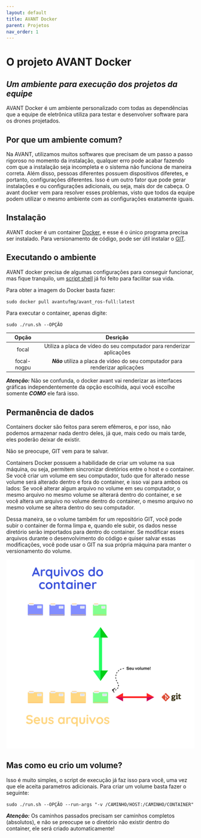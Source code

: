 ```yaml
---
layout: default
title: AVANT Docker
parent: Projetos
nav_order: 1
---
```


# O projeto AVANT Docker
## _Um ambiente para execução dos projetos da equipe_

AVANT Docker é um ambiente personalizado com todas as dependências que a equipe
de eletrônica utiliza para testar e desenvolver software para os drones projetados.

## Por que um ambiente comum?

Na AVANT, utilizamos muitos softwares que precisam de um passo a passo rigoroso no 
momento da instalação, qualquer erro pode acabar fazendo com que a instalação seja 
incompleta e o sistema não funciona de maneira correta. Além disso, pessoas diferentes
possuem dispositivos diferetes, e portanto, configurações diferentes. Isso é um outro
fator que pode gerar instalações e ou configurações adicionais, ou seja, mais dor 
de cabeça. O avant docker vem para resolver esses problemas, visto que todos da 
equipe podem utilizar o mesmo ambiente com as configurações exatamente iguais.

## Instalação

AVANT docker é um container [Docker](https://docs.docker.com/engine/install/), e esse é o único programa precisa ser instalado. 
Para versionamento de código, pode ser útil instalar o [GIT](https://git-scm.com/downloads).

## Executando o ambiente

AVANT docker precisa de algumas configurações para conseguir funcionar, 
mas fique tranquilo, um [script shell](https://drive.google.com/file/d/1nmPV8-XFz_oHwHe2R3quh9qZFqyGAVC3/view?usp=sharing) já foi feito para facilitar sua vida.

Para obter a imagem do Docker basta fazer:
```
sudo docker pull avantufmg/avant_ros-full:latest
```
Para executar o container, apenas digite:
```
sudo ./run.sh --OPÇÃO
```

| Opção | Desrição |
| :---: | :---:    |
| focal  | Utiliza a placa de vídeo do seu computador para renderizar aplicações |
| focal-nogpu | ***Não*** utiliza a placa de vídeo do seu computador para renderizar aplicações |

***Atenção:*** Não se confunda, o docker avant vai renderizar as interfaces gráficas
independentemente da opção escolhida, aqui você escolhe somente ***COMO*** ele fará isso.
## Permanência de dados

Containers docker são feitos para serem efêmeros, e por isso, não podemos armazenar
nada dentro deles, já que, mais cedo ou mais tarde, eles poderão deixar de existir.

Não se preocupe, GIT vem para te salvar.

Containers Docker possuem a habilidade de criar um volume na sua máquina, ou seja, permitem sincronizar diretórios entre o host e o container. Se você criar um volume em seu computador, tudo que for alterado nesse volume será alterado dentro e fora do container, e isso vai para ambos os lados: Se você alterar algum arquivo no volume em seu computador, o mesmo arquivo no mesmo volume se alterará dentro do container, e se você altera um arquivo no volume dentro do container, o mesmo arquivo no mesmo volume se altera dentro do seu computador.

Dessa maneira, se o volume também for um repositório GIT, você pode subir o container de forma limpa e, quando ele subir, os dados nesse diretório serão importados para dentro do container. Se modificar esses arquivos durante o desenvolvimento do código e quiser salvar essas modificações, você pode usar o GIT na sua própria máquina para manter o versionamento do volume. 

![Exemplo de como funcionam os volumes](https://github.com/AVANT-UFMG/avantdocs/blob/gh-pages/assets/images/volume_example.png)

## Mas como eu crio um volume?

Isso é muito simples, o script de execução já faz isso para você, uma vez que ele aceita parametros adicionais. Para criar um volume basta fazer o seguinte:

```
sudo ./run.sh --OPÇÃO --run-args "-v /CAMINHO/HOST:/CAMINHO/CONTAINER"
```

***Atenção:*** Os caminhos passados precisam ser caminhos completos (absolutos), e não se preocupe se o diretório não existir dentro do container, ele será criado automaticamente!
